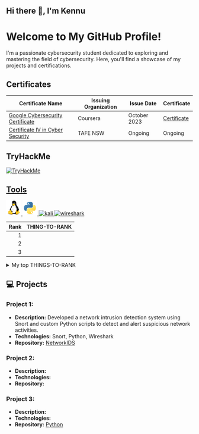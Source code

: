 ## Hi there 👋, I'm Kennu

# Welcome to My GitHub Profile!
I'm a passionate cybersecurity student dedicated to exploring and mastering the field of cybersecurity. Here, you'll find a showcase of my projects and certifications.

## Certificates
| Certificate Name                         | Issuing Organization      | Issue Date      | Certificate    |
| ---------------------------------------- | ------------------------- | --------------- | ---------------- |
| [Google Cybersecurity Certificate](https://www.coursera.org/professional-certificates/google-cybersecurity) | Coursera               | October 2023    | [Certificate](https://www.coursera.org/account/accomplishments/professional-cert/J6VT6AZLUPLG)        |
| [Certificate IV in Cyber Security](https://www.tafensw.edu.au/course-areas/information-and-communication-technology/courses/certificate-iv-in-cyber-security--22603VIC-01) | TAFE NSW               | Ongoing    |  Ongoing       |
## TryHackMe 
<p><a href="https://tryhackme.com/p/KennuC" target="_blank" rel="noreferrer"> <img src="https://tryhackme-badges.s3.amazonaws.com/KennuC.png" alt="TryHackMe"></p>


## Tools
<p align="left">
</p>

<p align="left"> 
  <a href="https://www.linux.org/" target="_blank" rel="noreferrer"> <img src="https://raw.githubusercontent.com/devicons/devicon/master/icons/linux/linux-original.svg" alt="linux" width="40" height="40"/> </a> 
  <a href="https://www.python.org/" target="_blank" rel="noreferrer"> <img src="https://raw.githubusercontent.com/devicons/devicon/master/icons/python/python-original.svg" alt="python" width="40" height="40"/> </a> 
  <a href="https://www.kali.org/" target="_blank" rel="noreferrer"> <img src="https://upload.wikimedia.org/wikipedia/commons/2/2b/Kali-dragon-icon.svg" alt="kali" width="40" height="40"/> </a> 
  <a href="https://www.wireshark.org/" target="_blank" rel="noreferrer"> <img src="https://upload.wikimedia.org/wikipedia/commons/d/df/Wireshark_icon.svg" alt="wireshark" width="40" height="40"/> </a> 
</p>

| Rank | THING-TO-RANK |
|-----:|---------------|
|     1|               |
|     2|               |
|     3|               |

<details>
<summary>My top THINGS-TO-RANK</summary>

| Rank | THING-TO-RANK |
|-----:|---------------|
|     1|               |
|     2|               |
|     3|               |

</details>

## 💻 Projects

### Project 1: 
- **Description:** Developed a network intrusion detection system using Snort and custom Python scripts to detect and alert suspicious network activities.
- **Technologies:** Snort, Python, Wireshark
- **Repository:** [NetworkIDS](https://github.com/yourusername/NetworkIDS)

### Project 2: 
- **Description:** 
- **Technologies:** 
- **Repository:** 

### Project 3: 
- **Description:** 
- **Technologies:** 
- **Repository:** [Python](https://github.com/KennuC/Python)
